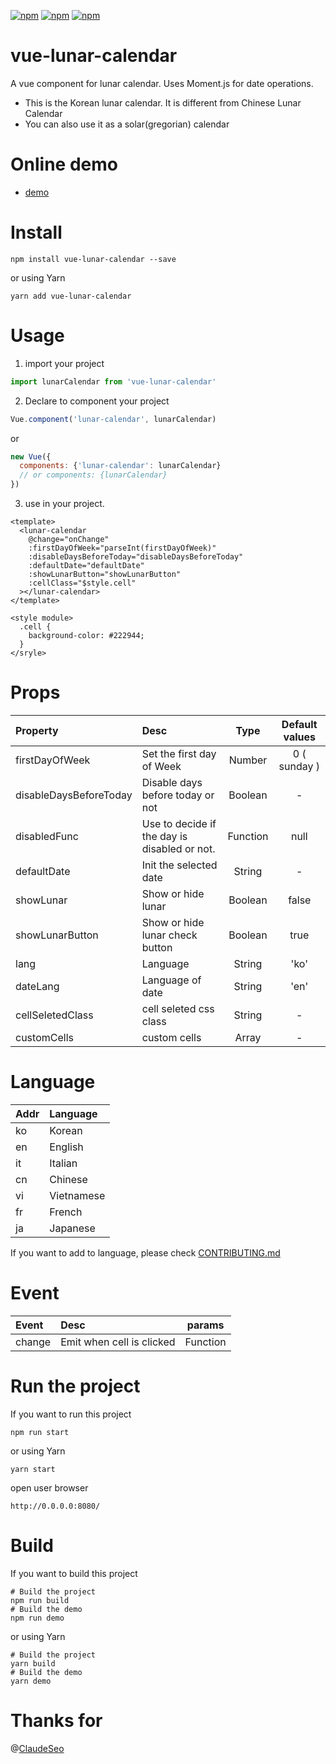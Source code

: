 [![npm](https://img.shields.io/npm/v/vue-lunar-calendar.svg)]()
[![npm](https://img.shields.io/npm/dt/vue-lunar-calendar.svg)]()
[![npm](https://img.shields.io/npm/l/vue-lunar-calendar.svg)]()

# vue-lunar-calendar
A vue component for lunar calendar. Uses Moment.js for date operations.<br/>
* This is the Korean lunar calendar. It is different from Chinese Lunar Calendar<br/>
* You can also use it as a solar(gregorian) calendar

# Online demo
* [demo](https://kimwoohyun.github.io/vue-lunar-calendar/)

# Install
```shell
npm install vue-lunar-calendar --save
```

or using Yarn

```shell
yarn add vue-lunar-calendar
```

# Usage
1. import your project
```javascript
import lunarCalendar from 'vue-lunar-calendar'
```

2. Declare to component your project
```javascript
Vue.component('lunar-calendar', lunarCalendar)
```
or
```javascript
new Vue({
  components: {'lunar-calendar': lunarCalendar}
  // or components: {lunarCalendar}
})
```

3. use in your project.
```vue
<template>
  <lunar-calendar
    @change="onChange"
    :firstDayOfWeek="parseInt(firstDayOfWeek)"
    :disableDaysBeforeToday="disableDaysBeforeToday"
    :defaultDate="defaultDate"
    :showLunarButton="showLunarButton"
    :cellClass="$style.cell"
  ></lunar-calendar>
</template>

<style module>
  .cell {
    background-color: #222944;
  }
</sryle>
```

# Props
| Property | Desc | Type | Default values |
| :---------- | :--------- | :----------: | :----------: |
| firstDayOfWeek    | Set the first day of Week       | Number       | 0 ( sunday )       |
| disableDaysBeforeToday    | Disable days before today or not       | Boolean       |  -      |
| disabledFunc    | Use to decide if the day is disabled or not.       | Function       | null       |
| defaultDate    | Init the selected date       | String       | -       |
| showLunar    | Show or hide lunar       | Boolean       | false       |
| showLunarButton    | Show or hide lunar check button      | Boolean       | true       |
| lang    | Language      | String       | 'ko'       |
| dateLang    | Language of date     | String       | 'en'       |
| cellSeletedClass    | cell seleted css class     | String       | -      |
| customCells    | custom cells    | Array       | -      |

# Language
| Addr | Language |
| :---------- | :---------- |
| ko    | Korean    |
| en    | English    |
| it    | Italian    |
| cn    | Chinese    |
| vi    | Vietnamese    |
| fr    | French    |
| ja    | Japanese    |

If you want to add to language, please check [CONTRIBUTING.md](https://github.com/KimWooHyun/vue-lunar-calendar/blob/master/CONTRIBUTING.md)

# Event
| Event | Desc | params |
| :---------- | :---------- | :----------: |
| change    | Emit when cell is clicked       | Function       |

# Run the project
If you want to run this project

```shell
npm run start
```

or using Yarn

```shell
yarn start
```

open user browser
```
http://0.0.0.0:8080/
```

# Build
If you want to build this project

```shell
# Build the project
npm run build
# Build the demo
npm run demo
```

or using Yarn

```shell
# Build the project
yarn build
# Build the demo
yarn demo
```

# Thanks for
@[ClaudeSeo](https://github.com/ClaudeSeo)
